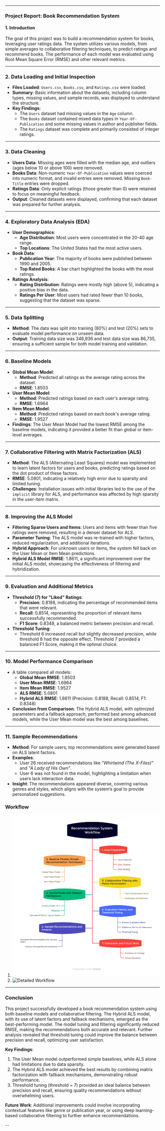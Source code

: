 

---

### **Project Report: Book Recommendation System**

#### **1. Introduction**

The goal of this project was to build a recommendation system for books, leveraging user ratings data. The system utilizes various models, from simple averages to collaborative filtering techniques, to predict ratings and recommend books. The performance of each model was evaluated using Root Mean Square Error (RMSE) and other relevant metrics.

---

### **2. Data Loading and Initial Inspection**

- **Files Loaded**: `Users.csv`, `Books.csv`, and `Ratings.csv` were loaded.
- **Summary**: Basic information about the datasets, including column types, missing values, and sample records, was displayed to understand the structure.
- **Key Findings**:
  - The `Users` dataset had missing values in the `Age` column.
  - The `Books` dataset contained mixed data types in `Year-Of-Publication` and some missing values in author and publisher fields.
  - The `Ratings` dataset was complete and primarily consisted of integer ratings.

---

### **3. Data Cleaning**

- **Users Data**: Missing ages were filled with the median age, and outliers (ages below 10 or above 100) were removed.
- **Books Data**: Non-numeric `Year-Of-Publication` values were coerced into numeric format, and invalid entries were removed. Missing `Book-Title` entries were dropped.
- **Ratings Data**: Only explicit ratings (those greater than 0) were retained to focus on meaningful feedback.
- **Output**: Cleaned datasets were displayed, confirming that each dataset was prepared for further analysis.

---

### **4. Exploratory Data Analysis (EDA)**

- **User Demographics**:
  - **Age Distribution**: Most users were concentrated in the 20-40 age range.
  - **Top Locations**: The United States had the most active users.
- **Book Data**:
  - **Publication Year**: The majority of books were published between 1990 and 2005.
  - **Top Rated Books**: A bar chart highlighted the books with the most ratings.
- **Ratings Analysis**:
  - **Rating Distribution**: Ratings were mostly high (above 5), indicating a positive bias in the data.
  - **Ratings Per User**: Most users had rated fewer than 10 books, suggesting that the dataset was sparse.

---

### **5. Data Splitting**

- **Method**: The data was split into training (80%) and test (20%) sets to evaluate model performance on unseen data.
- **Output**: Training data size was 346,936 and test data size was 86,735, ensuring a sufficient sample for both model training and validation.

---

### **6. Baseline Models**

- **Global Mean Model**:
  - **Method**: Predicted all ratings as the average rating across the dataset.
  - **RMSE**: 1.8503
- **User Mean Model**:
  - **Method**: Predicted ratings based on each user's average rating.
  - **RMSE**: 1.6964
- **Item Mean Model**:
  - **Method**: Predicted ratings based on each book's average rating.
  - **RMSE**: 1.9527
- **Findings**: The User Mean Model had the lowest RMSE among the baseline models, indicating it provided a better fit than global or item-level averages.

---

### **7. Collaborative Filtering with Matrix Factorization (ALS)**

- **Method**: The ALS (Alternating Least Squares) model was implemented to learn latent factors for users and books, predicting ratings based on the dot product of these factors.
- **RMSE**: 5.0801, indicating a relatively high error due to sparsity and limited tuning.
- **Challenges**: Installation issues with initial libraries led to the use of the `implicit` library for ALS, and performance was affected by high sparsity in the user-item matrix.

---

### **8. Improving the ALS Model**

- **Filtering Sparse Users and Items**: Users and items with fewer than five ratings were removed, resulting in a denser dataset for ALS.
- **Parameter Tuning**: The ALS model was re-trained with higher factors, reduced regularization, and additional iterations.
- **Hybrid Approach**: For unknown users or items, the system fell back on the User Mean or Item Mean predictions.
- **Hybrid ALS Model RMSE**: 1.8611, a significant improvement over the initial ALS model, showcasing the effectiveness of filtering and hybridization.

---

### **9. Evaluation and Additional Metrics**

- **Threshold (7) for "Liked" Ratings**:
  - **Precision**: 0.8188, indicating the percentage of recommended items that were relevant.
  - **Recall**: 0.8514, representing the proportion of relevant items successfully recommended.
  - **F1 Score**: 0.8348, a balanced metric between precision and recall.
- **Threshold Tuning**:
  - Threshold 6 increased recall but slightly decreased precision, while threshold 8 had the opposite effect. Threshold 7 provided a balanced F1 Score, making it the optimal choice.

---

### **10. Model Performance Comparison**

- A table compared all models:
  - **Global Mean RMSE**: 1.8503
  - **User Mean RMSE**: 1.6964
  - **Item Mean RMSE**: 1.9527
  - **ALS RMSE**: 5.0801
  - **Hybrid ALS RMSE**: 1.8611 (Precision: 0.8188, Recall: 0.8514, F1: 0.8348)
- **Conclusion from Comparison**: The Hybrid ALS model, with optimized parameters and a fallback approach, performed best among advanced models, while the User Mean model was the best among baselines.

---

### **11. Sample Recommendations**

- **Method**: For sample users, top recommendations were generated based on ALS latent factors.
- **Examples**:
  - User 26 received recommendations like _"Whirlwind (The X-Files)"_ and _"A Lady of His Own"_.
  - User 6 was not found in the model, highlighting a limitation when users lack interaction data.
- **Insight**: The recommendations appeared diverse, covering various genres and styles, which aligns with the system’s goal to provide personalized suggestions.

### Workflow

1. ![Process Overview](workflow\Recommendation-System-Workflow-1.png)
2. ![Detailed Workflow](workflow\Recommendation-System-Workflow-2.png)

---

### **Conclusion**

This project successfully developed a book recommendation system using both baseline models and collaborative filtering. The Hybrid ALS model, with its use of latent factors and fallback mechanisms, emerged as the best-performing model. The model tuning and filtering significantly reduced RMSE, making the recommendations both accurate and relevant. Further analysis revealed that threshold tuning could improve the balance between precision and recall, optimizing user satisfaction.

**Key Findings**:

1. The User Mean model outperformed simple baselines, while ALS alone had limitations due to data sparsity.
2. The Hybrid ALS model achieved the best results by combining matrix factorization with fallback mechanisms, demonstrating robust performance.
3. Threshold tuning (threshold = 7) provided an ideal balance between precision and recall, ensuring quality recommendations without overwhelming users.

**Future Work**: Additional improvements could involve incorporating contextual features like genre or publication year, or using deep learning-based collaborative filtering to further enhance recommendations.

--
